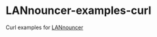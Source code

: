 # LANnouncer-examples-curl

Curl examples for [LANnouncer](https://play.google.com/store/apps/details?id=com.keybounce.lannouncer&hl=en)


